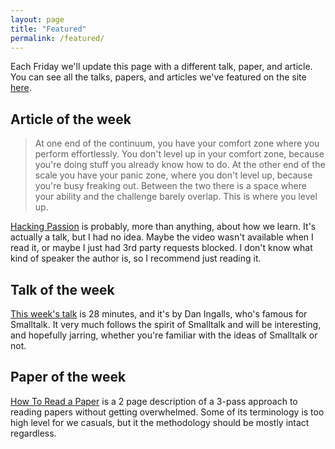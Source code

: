 ```yaml
---
layout: page
title: "Featured"
permalink: /featured/
---
```


Each Friday we'll update this page with a different talk, paper, and article. You can see all the talks, papers, and articles we've featured on the site [here](/archive/).

## Article of the week
> At one end of the continuum, you have your comfort zone where you perform effortlessly. You don't level up in your comfort zone, because you're doing stuff you already know how to do. At the other end of the scale you have your panic zone, where you don't level up, because you're busy freaking out. Between the two there is a space where your ability and the challenge barely overlap. This is where you level up.

[Hacking Passion](http://kytrinyx.com/presentations/hacking-passion) is probably, more than anything, about how we learn. It's actually a talk, but I had no idea. Maybe the video wasn't available when I read it, or maybe I just had 3rd party requests blocked. I don't know what kind of speaker the author is, so I recommend just reading it.

## Talk of the week
[This week's talk](https://www.youtube.com/watch?v=QTJRwKOFddc) is 28 minutes, and it's by Dan Ingalls, who's famous for Smalltalk. It very much follows the spirit of Smalltalk and will be interesting, and hopefully jarring, whether you're familiar with the ideas of Smalltalk or not.

## Paper of the week
[How To Read a Paper](http://blizzard.cs.uwaterloo.ca/keshav/home/Papers/data/07/paper-reading.pdf) is a 2 page description of a 3-pass approach to reading papers without getting overwhelmed. Some of its terminology is too high level for we casuals, but it the methodology should be mostly intact regardless.
